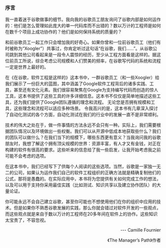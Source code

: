 ### 序言
我一直着迷于谷歌做事的细节。我向我的谷歌员工朋友询问了谷歌内部是如何运作的：他们是怎么管理如此庞大的单一代码库而不出错的？数以万计的工程师是如何在数千个项目上成功协作的？他们是如何保持系统的质量的？  

和前谷歌员工一起工作只会增加我的好奇心。如果你曾和一位前谷歌员工（他们有时被称为“Xoogler”）共事过，你肯定听过这句话“在谷歌，我们……”。从谷歌公司跳到其他公司看起来是一段令人震惊的经历，至少从工程方面看是这样的。据这位前员工所说，综合考虑公司规模和人们赞美的频率，在谷歌写代码的系统和流程一定是世界上最好的。  

在《在谷歌，软件工程是这样的》这本书中，一群谷歌员工（和一些Xoogler）给我们展示了一份巨大的蓝图，其中涵盖了Google软件工程背后的诸多实践、工具，甚至还有文化元素。我们很容易聚焦在Google为支持编写代码而创造的惊人工具，这本书提供了这些工具的许多详细信息。这本书不仅仅是简单地描述这些工具，还为我们提供了Google团队遵循的理念和流程。 无论您是否拥有规模和工具，这些理念和流程可以适应多种场景。 令我高兴的是，这本书有几章深入探讨了自动化测试的各个方面，自动化测试在我们的行业中的发展一直不是非常顺利。     

技术的伟大之处在于，做一件事情的方法永远不会只有一种。实际上，我们需要根据团队情况以及环境做出一些权衡。我们可以从开源中低成本地获取些什么？我们的团队可以做什么？在我们当下的规模下，哪些东西更有意义？当我询问我的谷歌朋友时，我想了解这个拥有顶尖规模的世界：资源丰富，有人才又有金钱，对正在构建的软件有很高的要求。这些听来的信息给了我一些启发，让我开始考虑我之前可能不会考虑的选项。  

在这本书中，我们已经写下了供每个人阅读的这些选项。当然，谷歌是一家独一无二的公司，如果认为运作我们自己的软件工程组织的正确方法就是精确复制他们的公式，那将是愚蠢的。在实际应用中，本书将为您提供有关如何完成工作的想法，以及可以用于支持你采用最佳实践（比如测试、知识共享以及建立协作团队）的大量论证。  

你可能永远不会自己建立谷歌，甚至你可能也不想使用他们在你的组织中应用的技术。但是如果你不熟悉谷歌发展的实践，那么你就会错过对软件开发的一些观点，而这些观点就是来自于数以万计的工程师在20多年间在软件上的协作。这些知识太宝贵了，不容忽视。    
  <p align="right">--- Camille Fournier</p>
  <p align="right">《The Manager’s Path》作者</p>
